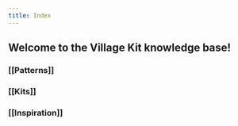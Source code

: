 ```yaml
---
title: Index
---
```


## Welcome to the Village Kit knowledge base!
### [[Patterns]]
### [[Kits]]
### [[Inspiration]]
